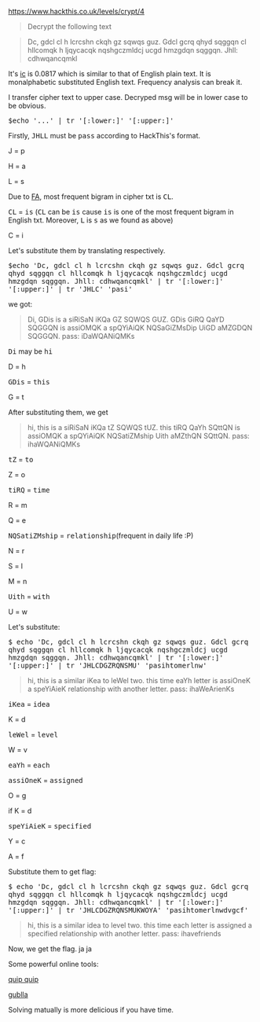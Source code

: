 https://www.hackthis.co.uk/levels/crypt/4
>Decrypt the following text

>    Dc, gdcl cl h lcrcshn ckqh gz sqwqs guz. Gdcl gcrq qhyd sqggqn cl hllcomqk h ljqycacqk nqshgczmldcj ucgd hmzgdqn sqggqn. Jhll: cdhwqancqmkl 

It's [ic](https://www.dcode.fr/index-coincidence) is 0.0817 which is similar to that of English plain text. It is monalphabetic substituted English text.
Frequency analysis can break it.

I transfer cipher text to upper case. Decryped msg will be in lower case to be obvious.

<tt>$echo '...' | tr '[:lower:]' '[:upper:]'</tt>

Firstly, <tt>JHLL</tt> must be <tt>pass</tt> according to HackThis's format.

J = p

H = a

L = s

Due to [FA](https://www.dcode.fr/frequency-analysis), most frequent bigram in cipher txt is <tt>CL</tt>.

<tt>CL</tt> = <tt>is</tt> (<tt>CL</tt> can be <tt>is</tt> cause <tt>is</tt> is one of the most frequent bigram in English txt. Moreover, <tt>L</tt> is <tt>s</tt> as we found as above) 

C = i

Let's substitute them by translating respectively.

<tt>$echo 'Dc, gdcl cl h lcrcshn ckqh gz sqwqs guz. Gdcl gcrq qhyd sqggqn cl hllcomqk h ljqycacqk nqshgczmldcj ucgd hmzgdqn sqggqn. Jhll: cdhwqancqmkl' | tr '[:lower:]' '[:upper:]' | tr 'JHLC' 'pasi'</tt>

we got:

>Di, GDis is a siRiSaN iKQa GZ SQWQS GUZ. GDis GiRQ QaYD SQGGQN is assiOMQK a spQYiAiQK NQSaGiZMsDip UiGD aMZGDQN SQGGQN. pass: iDaWQANiQMKs                           

<tt>Di</tt> may be <tt>hi</tt>

D = h

<tt>GDis</tt> = <tt>this</tt>

G = t

After substituting them, we get

>hi, this is a siRiSaN iKQa tZ SQWQS tUZ. this tiRQ QaYh SQttQN is assiOMQK a spQYiAiQK NQSatiZMship Uith aMZthQN SQttQN. pass: ihaWQANiQMKs

<tt>tZ</tt> = <tt>to</tt>

Z = o

<tt>tiRQ</tt> = <tt>time</tt>

R = m

Q = e

<tt>NQSatiZMship</tt> = <tt>relationship</tt>(frequent in daily life :P)

N = r

S = l

M = n

<tt>Uith</tt> = <tt>with</tt>

U = w

Let's substitute:

<tt>$ echo 'Dc, gdcl cl h lcrcshn ckqh gz sqwqs guz. Gdcl gcrq qhyd sqggqn cl hllcomqk h ljqycacqk nqshgczmldcj ucgd hmzgdqn sqggqn. Jhll: cdhwqancqmkl' | tr '[:lower:]' '[:upper:]' | tr 'JHLCDGZRQNSMU' 'pasihtomerlnw'</tt>

>hi, this is a similar iKea to leWel two. this time eaYh letter is assiOneK a speYiAieK relationship with another letter. pass: ihaWeArienKs    

<tt>iKea</tt> = <tt>idea</tt>

K = d

<tt>leWel</tt> = <tt>level</tt> 

W = v

<tt>eaYh</tt> = <tt>each</tt>

<tt>assiOneK</tt> = <tt>assigned</tt>

O = g

if K = d

<tt>speYiAieK</tt> = <tt>specified</tt>

Y = c

A = f

Substitute them to get flag:

<tt>$ echo 'Dc, gdcl cl h lcrcshn ckqh gz sqwqs guz. Gdcl gcrq qhyd sqggqn cl hllcomqk h ljqycacqk nqshgczmldcj ucgd hmzgdqn sqggqn. Jhll: cdhwqancqmkl' | tr '[:lower:]' '[:upper:]' | tr 'JHLCDGZRQNSMUKWOYA' 'pasihtomerlnwdvgcf'</tt>

>hi, this is a similar idea to level two. this time each letter is assigned a specified relationship with another letter. pass: ihavefriends                           

Now, we get the flag. ja ja

Some powerful online tools:

[quip quip](https://www.quipqiup.com/)

[gublla](https://www.guballa.de/substitution-solver)

Solving matually is more delicious if you have time.
